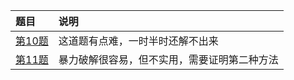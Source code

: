 | 题目          | 说明                                  |
| :------------ | :-----------------                     |
| [第10题](/010.Regular-Expression-Matching)    | 这道题有点难，一时半时还解不出来 |
| [第11题](/011.Container-With-Most-Water)      | 暴力破解很容易，但不实用，需要证明第二种方法 |


